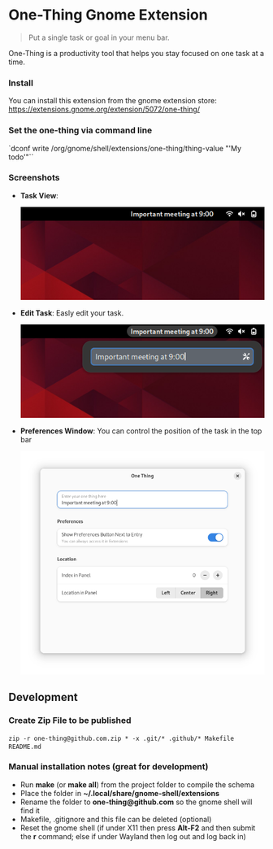 # One-Thing Gnome Extension

> Put a single task or goal in your menu bar.

One-Thing is a productivity tool that helps you stay focused on one task at a time.

### Install

You can install this extension from the gnome extension store: https://extensions.gnome.org/extension/5072/one-thing/

### Set the one-thing via command line

`dconf write /org/gnome/shell/extensions/one-thing/thing-value "'My todo'"``

### Screenshots

- **Task View**:

  <img src="./.github/screenshots/one-thing_2.png" alt="drawing" width="600"/>

- **Edit Task**: Easly edit your task.

  <img src="./.github/screenshots/one-thing_1.png" alt="drawing" width="600"/>

- **Preferences Window**: You can control the position of the task in the top bar

  <img src="./.github/screenshots/one-thing_3.png" alt="drawing" width="600"/>

## Development

### Create Zip File to be published

```
zip -r one-thing@github.com.zip * -x .git/* .github/* Makefile README.md
```

### Manual installation notes (great for development)

- Run **make** (or **make all**) from the project folder to compile the schema
- Place the folder in **~/.local/share/gnome-shell/extensions**
- Rename the folder to **one-thing<span>@</span>github.com** so the gnome
  shell will find it
- Makefile, .gitignore and this file can be deleted (optional)
- Reset the gnome shell (if under X11 then press **Alt-F2** and then submit the
  **r** command; else if under Wayland then log out and log back in)
